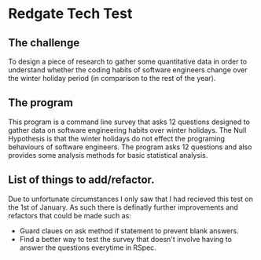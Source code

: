 # Redgate Tech Test

## The challenge
To design a piece of research to gather some quantitative data in order to understand whether the coding habits of software engineers change over the winter holiday period (in comparison to the rest of the year).

## The program
This program is a command line survey that asks 12 questions designed to gather data on software engineering habits over winter holidays. The Null Hypothesis is that the winter holidays do not effect the programing behaviours of software engineers. The program asks 12 questions and also provides some analysis methods for basic statistical analysis.


## List of things to add/refactor.
Due to unfortunate circumstances I only saw that I had recieved this test on the 1st of January. As such there is definatly further improvements and refactors that could be made such as:
- Guard claues on ask method if statement to prevent blank answers.
- Find a better way to test the survey that doesn't involve having to answer the questions everytime in RSpec.


<!-- analizer.display_all_answers(survey.answers,survey.questions,5) -->

<!-- analizer.see_all_answers_from_user(survey.answers,survey.questions,1) -->

<!-- analizer.compare_answers_from_user(survey.answers,survey.questions,1,1,7) -->
